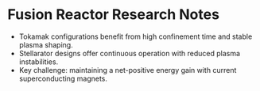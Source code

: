 # Fusion Reactor Research Notes

- Tokamak configurations benefit from high confinement time and stable plasma shaping.
- Stellarator designs offer continuous operation with reduced plasma instabilities.
- Key challenge: maintaining a net-positive energy gain with current superconducting magnets.
